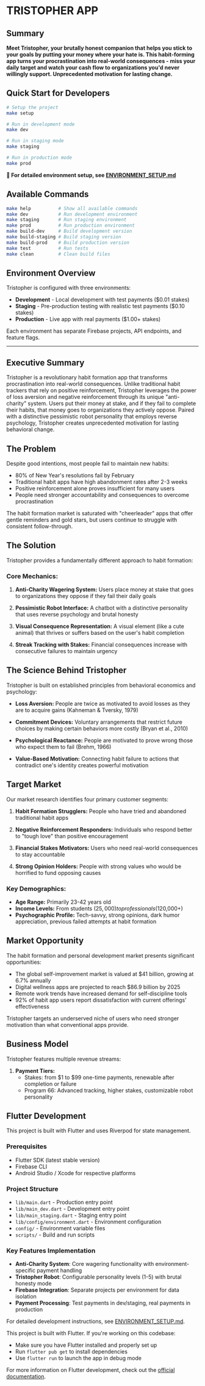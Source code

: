 # TRISTOPHER APP

## Summary

**Meet Tristopher, your brutally honest companion that helps you stick to your goals by putting your money where your hate is. This habit-forming app turns your procrastination into real-world consequences - miss your daily target and watch your cash flow to organizations you'd never willingly support. Unprecedented motivation for lasting change.**

## Quick Start for Developers

```bash
# Setup the project
make setup

# Run in development mode
make dev

# Run in staging mode
make staging

# Run in production mode
make prod
```

**📖 For detailed environment setup, see [ENVIRONMENT_SETUP.md](ENVIRONMENT_SETUP.md)**

## Available Commands

```bash
make help          # Show all available commands
make dev           # Run development environment
make staging       # Run staging environment
make prod          # Run production environment
make build-dev     # Build development version
make build-staging # Build staging version
make build-prod    # Build production version
make test          # Run tests
make clean         # Clean build files
```

## Environment Overview

Tristopher is configured with three environments:
- **Development** - Local development with test payments ($0.01 stakes)
- **Staging** - Pre-production testing with realistic test payments ($0.10 stakes)
- **Production** - Live app with real payments ($1.00+ stakes)

Each environment has separate Firebase projects, API endpoints, and feature flags.

---

## Executive Summary

Tristopher is a revolutionary habit formation app that transforms procrastination into real-world consequences. Unlike traditional habit trackers that rely on positive reinforcement, Tristopher leverages the power of loss aversion and negative reinforcement through its unique "anti-charity" system. Users put their money at stake, and if they fail to complete their habits, that money goes to organizations they actively oppose. Paired with a distinctive pessimistic robot personality that employs reverse psychology, Tristopher creates unprecedented motivation for lasting behavioral change.

## The Problem

Despite good intentions, most people fail to maintain new habits:

* 80% of New Year's resolutions fail by February
* Traditional habit apps have high abandonment rates after 2-3 weeks
* Positive reinforcement alone proves insufficient for many users
* People need stronger accountability and consequences to overcome procrastination

The habit formation market is saturated with "cheerleader" apps that offer gentle reminders and gold stars, but users continue to struggle with consistent follow-through.

## The Solution

Tristopher provides a fundamentally different approach to habit formation:

### Core Mechanics:

1. **Anti-Charity Wagering System:** Users place money at stake that goes to organizations they oppose if they fail their daily goals

2. **Pessimistic Robot Interface:** A chatbot with a distinctive personality that uses reverse psychology and brutal honesty

3. **Visual Consequence Representation:** A visual element (like a cute animal) that thrives or suffers based on the user's habit completion

4. **Streak Tracking with Stakes:** Financial consequences increase with consecutive failures to maintain urgency

## The Science Behind Tristopher

Tristopher is built on established principles from behavioral economics and psychology:

* **Loss Aversion:** People are twice as motivated to avoid losses as they are to acquire gains (Kahneman & Tversky, 1979)

* **Commitment Devices:** Voluntary arrangements that restrict future choices by making certain behaviors more costly (Bryan et al., 2010)

* **Psychological Reactance:** People are motivated to prove wrong those who expect them to fail (Brehm, 1966)

* **Value-Based Motivation:** Connecting habit failure to actions that contradict one's identity creates powerful motivation

## Target Market

Our market research identifies four primary customer segments:

1. **Habit Formation Strugglers:** People who have tried and abandoned traditional habit apps

2. **Negative Reinforcement Responders:** Individuals who respond better to "tough love" than positive encouragement

3. **Financial Stakes Motivators:** Users who need real-world consequences to stay accountable

4. **Strong Opinion Holders:** People with strong values who would be horrified to fund opposing causes

### Key Demographics:

* **Age Range:** Primarily 23-42 years old
* **Income Levels:** From students ($25,000) to professionals ($120,000+)
* **Psychographic Profile:** Tech-savvy, strong opinions, dark humor appreciation, previous failed attempts at habit formation

## Market Opportunity

The habit formation and personal development market presents significant opportunities:

* The global self-improvement market is valued at $41 billion, growing at 6.7% annually
* Digital wellness apps are projected to reach $86.9 billion by 2025
* Remote work trends have increased demand for self-discipline tools
* 92% of habit app users report dissatisfaction with current offerings' effectiveness

Tristopher targets an underserved niche of users who need stronger motivation than what conventional apps provide.

## Business Model

Tristopher features multiple revenue streams:

1. **Payment Tiers:**
   * Stakes: from $1 to $99 one-time payments, renewable after completion or failure
   * Program 66: Advanced tracking, higher stakes, customizable robot personality

## Flutter Development

This project is built with Flutter and uses Riverpod for state management.

### Prerequisites
- Flutter SDK (latest stable version)
- Firebase CLI
- Android Studio / Xcode for respective platforms

### Project Structure
- `lib/main.dart` - Production entry point
- `lib/main_dev.dart` - Development entry point  
- `lib/main_staging.dart` - Staging entry point
- `lib/config/environment.dart` - Environment configuration
- `config/` - Environment variable files
- `scripts/` - Build and run scripts

### Key Features Implementation
- **Anti-Charity System**: Core wagering functionality with environment-specific payment handling
- **Tristopher Robot**: Configurable personality levels (1-5) with brutal honesty mode
- **Firebase Integration**: Separate projects per environment for data isolation
- **Payment Processing**: Test payments in dev/staging, real payments in production

For detailed development instructions, see [ENVIRONMENT_SETUP.md](ENVIRONMENT_SETUP.md).

This project is built with Flutter. If you're working on this codebase:

- Make sure you have Flutter installed and properly set up
- Run `flutter pub get` to install dependencies
- Use `flutter run` to launch the app in debug mode

For more information on Flutter development, check out the [official documentation](https://docs.flutter.dev/).
